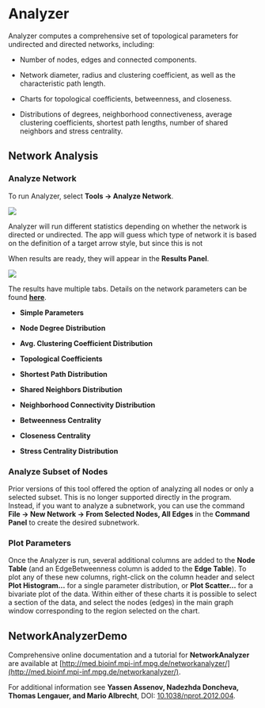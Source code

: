 <a id="networkanalyzer"> </a>
# Analyzer

Analyzer computes a comprehensive set of topological parameters
for undirected and directed networks, including:

-   Number of nodes, edges and connected components.

-   Network diameter, radius and clustering coefficient, as well as the
    characteristic path length.

-   Charts for topological coefficients, betweenness, and closeness.

-   Distributions of degrees, neighborhood connectiveness, average
    clustering coefficients, shortest path lengths, number of shared
    neighbors and stress centrality.


<a id="network_analysis"> </a>
## Network Analysis

<a id="analyze_network"> </a>
### Analyze Network

To run Analyzer, select **Tools → Analyze Network**.

![](_static/images/Network_Analyzer/Analyzer.png)

Analyzer will run different statistics depending on whether the network is directed or undirected.  The app will guess which type of network it is based on the definition of a target arrow style, but since this is not 

When results are ready, they will appear in the **Results Panel**.

![](_static/images/Network_Analyzer/AnalyzerResultsPanel.png)

The results have multiple tabs. Details on the network parameters can be
found
**[here](http://med.bioinf.mpi-inf.mpg.de/netanalyzer/help/2.7/index.html#complex)**.

-   **Simple Parameters**

-   **Node Degree Distribution**

-   **Avg. Clustering Coefficient Distribution**

-   **Topological Coefficients**

-   **Shortest Path Distribution**

-   **Shared Neighbors Distribution**

-   **Neighborhood Connectivity Distribution**

-   **Betweenness Centrality**

-   **Closeness Centrality**

-   **Stress Centrality Distribution**

### Analyze Subset of Nodes

Prior versions of this tool offered the option of analyzing all nodes or only a selected subset. This is no longer supported directly in the program. Instead, if you want to analyze a subnetwork, you can use the command **File → New Network → From Selected Nodes, All Edges** in the **Command Panel** to create the desired subnetwork.

<a id="plot_parameters"> </a>
### Plot Parameters

Once the Analyzer is run, several additional columns are added to the **Node Table** (and an EdgeBetweenness column is added to the **Edge Table**).  To plot any of these new columns, right-click on the column header and select **Plot Histogram...** for a single parameter distribution, or **Plot Scatter...** for a bivariate plot of the data.  Within either of these charts it is possible to select a section of the data, and select the nodes (edges) in the main graph window corresponding to the region selected on the chart.
<a id="networkanalyzer_settings"> </a>

<a id="networkanalyzerdemo"> </a>
## NetworkAnalyzerDemo
Comprehensive online documentation and a tutorial for **NetworkAnalyzer** are available at [http://med.bioinf.mpi-inf.mpg.de/networkanalyzer/](http://med.bioinf.mpi-inf.mpg.de/networkanalyzer/).

For additional information see **Yassen Assenov, Nadezhda Doncheva, Thomas Lengauer, and Mario Albrecht**, DOI: [10.1038/nprot.2012.004](https://doi.org/10.1038/nprot.2012.004).
